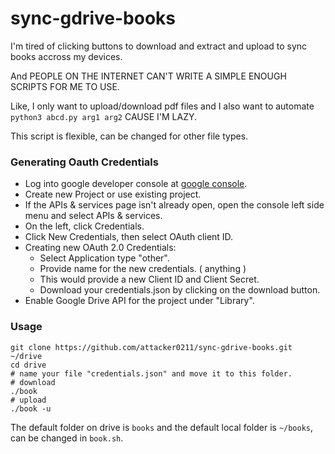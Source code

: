 # sync-gdrive-books

I'm tired of clicking buttons to download and extract and upload to sync books accross my devices. 

And PEOPLE ON THE INTERNET CAN'T WRITE A SIMPLE ENOUGH SCRIPTS FOR ME TO USE. 

Like, I only want to upload/download pdf files and I also want to automate `python3 abcd.py arg1 arg2` CAUSE I'M LAZY. 

This script is flexible, can be changed for other file types.

### Generating Oauth Credentials
- Log into google developer console at [google console](https://console.developers.google.com/).
- Create new Project or use existing project.
- If the APIs & services page isn't already open, open the console left side menu and select APIs & services.
- On the left, click Credentials.
- Click New Credentials, then select OAuth client ID.
- Creating new OAuth 2.0 Credentials:
  - Select Application type "other".
  - Provide name for the new credentials. ( anything )
  - This would provide a new Client ID and Client Secret.
  - Download your credentials.json by clicking on the download button.
- Enable Google Drive API for the project under "Library".

### Usage
```
git clone https://github.com/attacker0211/sync-gdrive-books.git ~/drive
cd drive
# name your file "credentials.json" and move it to this folder.
# download
./book 
# upload
./book -u
```

The default folder on drive is `books` and the default local folder is `~/books`, can be changed in `book.sh`.
